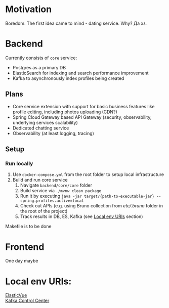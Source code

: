 # Motivation
Boredom.
The first idea came to mind - dating service. Why? Да хз.

# Backend
Currently consists of `core` service: 
* Postgres as a primary DB
* ElasticSearch for indexing and search performance improvement
* Kafka to asynchronously index profiles being created

## Plans
* Core service extension with support for basic business features like profile editing, including photos uploading (CDN?)
* Spring Cloud Gateway based API Gateway (security, observability, underlying services scalability)
* Dedicated chatting service
* Observability (at least logging, tracing)

## Setup

### Run locally

1. Use `docker-compose.yml` from the root folder to setup local infrastructure
2. Build and run core service
    1. Navigate `backend/core/core` folder
    2. Build service via `./mvnw clean package`
    3. Run it by executing `java -jar target/{path-to-executable-jar} --spring.profiles.active=local`
    4. Check out APIs (e.g. using Bruno collection from _etc/.bruno_ folder in the root of the project)
    5. Track results in DB, ES, Kafka (see [Local env URIs](#-local-env-uris) section)    
   
Makefile is to be done

# Frontend
One day maybe

# Local env URIs:  
[ElasticVue](http://localhost:8085/)  
[Kafka Control Center](http://localhost:9021/)
